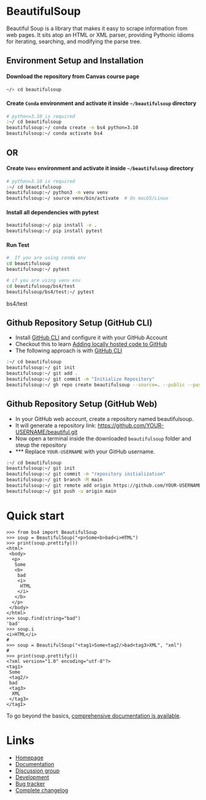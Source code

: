 # BeautifulSoup
Beautiful Soup is a library that makes it easy to scrape information
from web pages. It sits atop an HTML or XML parser, providing Pythonic
idioms for iterating, searching, and modifying the parse tree.

## Environment Setup and Installation

#### Download the repository from Canvas course page

```bash
~/> cd beautifulsoup
```
#### Create ```Conda``` environment and activate it inside ```~/beautifulsoup``` directory
```bash
# python=3.10 is required
:~/ cd beautifulsoup
beautifulsoup:~/ conda create -n bs4 python=3.10
beautifulsoup:~/ conda activate bs4
```

## OR

#### Create ```Venv``` environment and activate it inside ```~/beautifulsoup``` directory
```bash
# python=3.10 is required
:~/ cd beautifulsoup
beautifulsoup:~/ python3 -m venv venv
beautifulsoup:~/ source venv/bin/activate  # On macOS/Linux
```

#### Install all dependencies with pytest
```bash
beautifulsoup:~/ pip install -e .
beautifulsoup:~/ pip install pytest
```


#### Run Test
```bash
#  If you are using conda env
cd beautifulsoup
beautifulsoup:~/ pytest
```
```bash
# if you are using venv env
cd beautifulsoup/bs4/test
beautifulsoup/bs4/test:~/ pytest
```
bs4/test


## Github Repository Setup (GitHub CLI)
- Install [GitHub CLI](https://cli.github.com/) and configure it with your GitHub Account 
- Checkout this to learn [Adding locally hosted code to GitHub](https://docs.github.com/en/migrations/importing-source-code/using-the-command-line-to-import-source-code/adding-locally-hosted-code-to-github)
- The following approach is with [GitHub CLI](https://cli.github.com/)
```bash
:~/ cd beautifulsoup
beautifulsoup:~/ git init
beautifulsoup:~/ git add .
beautifulsoup:~/ git commit -m "Initialize Repository" 
beautifulsoup:~/ gh repo create beautifulsoup --source=. --public --push
```

## Github Repository Setup (GitHub Web)
- In your GitHub web account, create a repository named beautifulsoup. 
- It will generate a repository link: https://github.com/YOUR-USERNAME/beautiful.git
- Now open a terminal inside the downloaded ```beautifulsoup``` folder and steup the repository
- *** Replace ```YOUR-USERNAME``` with your GitHub username.

```bash
:~/ cd beautifulsoup
beautifulsoup:~/ git init
beautifulsoup:~/ git commit -m "repository initialization"
beautifulsoup:~/ git branch -M main
beautifulsoup:~/ git remote add origin https://github.com/YOUR-USERNAME/beautiful.git
beautifulsoup:~/ git push -u origin main
```



# Quick start

```
>>> from bs4 import BeautifulSoup
>>> soup = BeautifulSoup("<p>Some<b>bad<i>HTML")
>>> print(soup.prettify())
<html>
 <body>
  <p>
   Some
   <b>
    bad
    <i>
     HTML
    </i>
   </b>
  </p>
 </body>
</html>
>>> soup.find(string="bad")
'bad'
>>> soup.i
<i>HTML</i>
#
>>> soup = BeautifulSoup("<tag1>Some<tag2/>bad<tag3>XML", "xml")
#
>>> print(soup.prettify())
<?xml version="1.0" encoding="utf-8"?>
<tag1>
 Some
 <tag2/>
 bad
 <tag3>
  XML
 </tag3>
</tag1>
```

To go beyond the basics, [comprehensive documentation is available](https://www.crummy.com/software/BeautifulSoup/bs4/doc/).

# Links

* [Homepage](https://www.crummy.com/software/BeautifulSoup/bs4/)
* [Documentation](https://www.crummy.com/software/BeautifulSoup/bs4/doc/)
* [Discussion group](https://groups.google.com/group/beautifulsoup/)
* [Development](https://code.launchpad.net/beautifulsoup/)
* [Bug tracker](https://bugs.launchpad.net/beautifulsoup/)
* [Complete changelog](https://bazaar.launchpad.net/~leonardr/beautifulsoup/bs4/view/head:/CHANGELOG)






